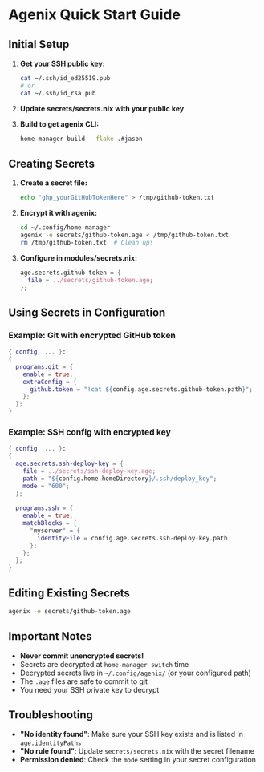 # Agenix Quick Start Guide

## Initial Setup

1. **Get your SSH public key:**
   ```bash
   cat ~/.ssh/id_ed25519.pub
   # or
   cat ~/.ssh/id_rsa.pub
   ```

2. **Update secrets/secrets.nix with your public key**

3. **Build to get agenix CLI:**
   ```bash
   home-manager build --flake .#jason
   ```

## Creating Secrets

1. **Create a secret file:**
   ```bash
   echo "ghp_yourGitHubTokenHere" > /tmp/github-token.txt
   ```

2. **Encrypt it with agenix:**
   ```bash
   cd ~/.config/home-manager
   agenix -e secrets/github-token.age < /tmp/github-token.txt
   rm /tmp/github-token.txt  # Clean up!
   ```

3. **Configure in modules/secrets.nix:**
   ```nix
   age.secrets.github-token = {
     file = ../secrets/github-token.age;
   };
   ```

## Using Secrets in Configuration

### Example: Git with encrypted GitHub token
```nix
{ config, ... }:
{
  programs.git = {
    enable = true;
    extraConfig = {
      github.token = "!cat ${config.age.secrets.github-token.path}";
    };
  };
}
```

### Example: SSH config with encrypted key
```nix
{ config, ... }:
{
  age.secrets.ssh-deploy-key = {
    file = ../secrets/ssh-deploy-key.age;
    path = "${config.home.homeDirectory}/.ssh/deploy_key";
    mode = "600";
  };
  
  programs.ssh = {
    enable = true;
    matchBlocks = {
      "myserver" = {
        identityFile = config.age.secrets.ssh-deploy-key.path;
      };
    };
  };
}
```

## Editing Existing Secrets

```bash
agenix -e secrets/github-token.age
```

## Important Notes

- **Never commit unencrypted secrets!**
- Secrets are decrypted at `home-manager switch` time
- Decrypted secrets live in `~/.config/agenix/` (or your configured path)
- The `.age` files are safe to commit to git
- You need your SSH private key to decrypt

## Troubleshooting

- **"No identity found"**: Make sure your SSH key exists and is listed in `age.identityPaths`
- **"No rule found"**: Update `secrets/secrets.nix` with the secret filename
- **Permission denied**: Check the `mode` setting in your secret configuration